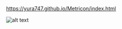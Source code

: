 https://yura747.github.io/Metricon/index.html

![alt text](https://i.ibb.co/GfDwTCy/metricon-4.jpg)


